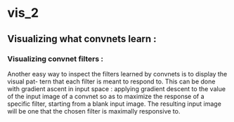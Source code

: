 # vis_2
## Visualizing what convnets learn :
###       Visualizing convnet filters :
Another easy way to inspect the filters learned by convnets is to display the visual pat-
tern that each filter is meant to respond to. This can be done with gradient ascent in
input space : applying gradient descent to the value of the input image of a convnet so as
to maximize the response of a specific filter, starting from a blank input image. The
resulting input image will be one that the chosen filter is maximally responsive to.
